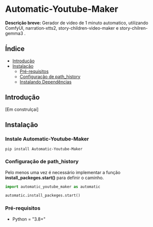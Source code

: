 # Automatic-Youtube-Maker
**Descrição breve:** Gerador de video de 1 minuto automatico, utilizando ComfyUI, narration-xtts2, story-children-video-maker e story-chilren-gemma3 .

## Índice

- [Introdução](#introdução)
- [Instalação](#instalação)
  - [Pré-requisitos](#pré-requisitos)
  - [Configuração de path_history](#configuração-de-path_history)
  - [Instalando Dependências](#instalando-dependências)

## Introdução

[Em construlçai]

## Instalação

### Instale Automatic-Youtube-Maker


```shell
pip install Automatic-Youtube-Maker

```

### Configuração de path_history

Pelo menos uma vez é necessário implementar a função **install_packeges.start()** para definir o caminho.


```python
import automatic_youtube_maker as automatic

automatic.install_packeges.start()

```
### Pré-requisitos


- Python = "3.8+"

